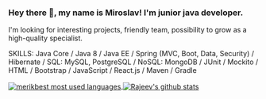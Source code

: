 ### Hey there 👋, my name is Miroslav! I'm junior java developer.

I'm looking for interesting projects, friendly team, possibility to grow as a high-quality specialist.

SKILLS: Java Core / Java 8 / Java EE / Spring (MVC, Boot, Data, Security) / Hibernate / SQL: MySQL, PostgreSQL / NoSQL: MongoDB / JUnit / Mockito / HTML / Bootstrap / JavaScript / React.js / Maven / Gradle

<a href="https://github.com/merikbest">
  <img align="center" src="https://github-readme-stats.vercel.app/api/top-langs/?username=merikbest&theme=light&count_private=true&layout=compact&hide=kotlin" alt="merikbest most used languages" />
</a>
<a href="https://github.com/merikbest">
 <img align="center" src="https://github-readme-stats.vercel.app/api?username=merikbest&show_icons=true&theme=light&line_height=27&include_all_commits=true&count_private=true&hide=stars,issues,prs,contribs" alt="Rajeev's github stats"/>
</a>
